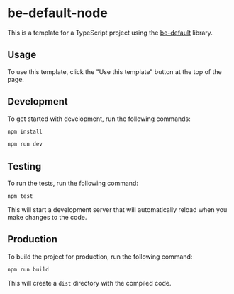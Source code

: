 # be-default-node

This is a template for a TypeScript project using the [be-default](https://github.com/avenuesec/be-default-ts) library.

## Usage

To use this template, click the "Use this template" button at the top of the page.

## Development

To get started with development, run the following commands:

```bash
npm install

npm run dev
```

## Testing

To run the tests, run the following command:

```bash
npm test
```

This will start a development server that will automatically reload when you make changes to the code.

## Production

To build the project for production, run the following command:

```bash
npm run build
```

This will create a `dist` directory with the compiled code.

